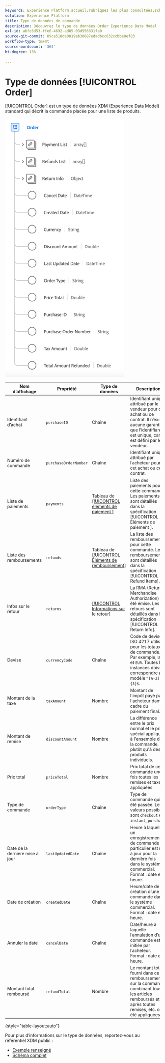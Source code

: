 ```yaml
---
keywords: Experience Platform;accueil;rubriques les plus consultées;schéma;schéma;XDM;champs;schémas;schémas;commande;type de données;type de données;type de données
solution: Experience Platform
title: Type de données de commande
description: Découvrez le type de données Order Experience Data Model (XDM).
exl-id: abfc6d53-ffe6-4692-ad65-03d556831fa0
source-git-commit: 09ca510da0819ab38687edadbcc632ccbbe8ef83
workflow-type: tm+mt
source-wordcount: '364'
ht-degree: 13%

---
```


# Type de données [!UICONTROL Order]

[!UICONTROL Order] est un type de données XDM (Experience Data Model) standard qui décrit la commande placée pour une liste de produits.

![Schéma du type de données [!UICONTROL Order].](../images/data-types/order.png)

| Nom d’affichage | Propriété | Type de données | Description |
|-------------------------|-------------------------|-----------|------------------------------------------------------------------------------------------------------------------|
| Identifiant d’achat | `purchaseID` | Chaîne | Identifiant unique attribué par le vendeur pour cet achat ou ce contrat. Il n’existe aucune garantie que l’identifiant est unique, car il est défini par le vendeur. |
| Numéro de commande | `purchaseOrderNumber` | Chaîne | Identifiant unique attribué par l’acheteur pour cet achat ou ce contrat. |
| Liste de paiements | `payments` | Tableau de [[!UICONTROL  éléments de paiement ]](./payment-item.md) | Liste des paiements pour cette commande. Les paiements sont détaillés dans la spécification [!UICONTROL  Éléments de paiement ]. |
| Liste des remboursements | `refunds` | Tableau de [[!UICONTROL Éléments de remboursement]](./refund-item.md) | La liste des remboursements pour cette commande. Les remboursements sont détaillés dans la spécification [!UICONTROL Refund Items]. |
| Infos sur le retour | `returns` | [[!UICONTROL Informations sur le retour]](./return.md) | La RMA (Return Merchandise Authorization) a été émise. Les retours sont détaillés dans la spécification [!UICONTROL Return Info]. |
| Devise | `currencyCode` | Chaîne | Code de devise ISO 4217 utilisé pour les totaux de commande. Par exemple, `USD` et `EUR`. Toutes les instances doivent correspondre au modèle `^[A-Z]{3}$`. |
| Montant de la taxe | `taxAmount` | Nombre | Montant de l&#39;impôt payé par l&#39;acheteur dans le cadre du paiement final. |
| Montant de remise | `discountAmount` | Nombre | La différence entre le prix normal et le prix spécial appliqué à l&#39;ensemble de la commande, plutôt qu&#39;à des produits individuels. |
| Prix total | `priceTotal` | Nombre | Prix total de cette commande une fois toutes les remises et taxes appliquées. |
| Type de commande | `orderType` | Chaîne | Type de commande qui a été passée. Les valeurs possibles sont `checkout` et `instant_purchase`. |
| Date de la dernière mise à jour | `lastUpdatedDate` | Chaîne | Heure à laquelle un enregistrement de commande particulier est mis à jour pour la dernière fois dans le système commercial. Format : date et heure. |
| Date de création | `createdDate` | Chaîne | Heure/date de création d’une commande dans le système commercial. Format : date et heure. |
| Annuler la date | `cancelDate` | Chaîne | Date/heure à laquelle l’annulation d’une commande est initiée par l’acheteur. Format : date et heure. |
| Montant total remboursé | `refundTotal` | Nombre | Le montant total fourni dans ce remboursement sur la commande, combinant tous les articles remboursés et après toutes remises, etc. ont été appliquées. |

{style="table-layout:auto"}

Pour plus d’informations sur le type de données, reportez-vous au référentiel XDM public :

* [Exemple renseigné](https://github.com/adobe/xdm/blob/master/components/datatypes/data/order.example.1.json)
* [Schéma complet](https://github.com/adobe/xdm/blob/master/components/datatypes/data/order.schema.json)
